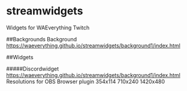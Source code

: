 # streamwidgets
Widgets for WAEverything Twitch

##Backgrounds
Background https://waeverything.github.io/streamwidgets/background1/index.html

##Widgets

#####Discordwidget
https://waeverything.github.io/streamwidgets/background1/index.html
Resolutions for OBS Browser plugin
354x114
710x240
1420x480
